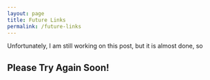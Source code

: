 ```yaml
---
layout: page
title: Future Links
permalink: /future-links
---
```



Unfortunately, I am still working on this post, but it is almost done, so 

## Please Try Again Soon!
